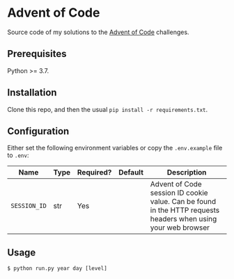 # Advent of Code

Source code of my solutions to the [Advent of Code](https://adventofcode.com/) challenges.

## Prerequisites

Python >= 3.7.

## Installation

Clone this repo, and then the usual `pip install -r requirements.txt`.

## Configuration

Either set the following environment variables or copy the `.env.example` file to `.env`:

| Name         | Type | Required? | Default | Description                                                                                                   |
|--------------|------|-----------|---------|---------------------------------------------------------------------------------------------------------------|
| `SESSION_ID` | str  | Yes       |         | Advent of Code session ID cookie value. Can be found in the HTTP requests headers when using your web browser |

## Usage

````shell
$ python run.py year day [level]
````
